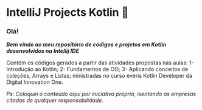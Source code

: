 # IntelliJ Projects Kotlin :elephant:

### **Olá!**

**_Bem vindo ao meu repositório de códigos e projetos em Kotlin desenvolvidos na Intellij IDE_** 

Contém os códigos gerados a partir das atividades propostas nas aulas: 1- Introdução ao Kotlin; 2- Fundamentos de OO; 3- Aplicando conceitos de coleções, Arrays e Listas; ministradas no curso everis Kotlin Developer da Digital Innovation One.

_Ps: Coloquei o conteúdo aqui por iniciativa própria, isentando as empresas citadas de qualquer responsabilidade._
